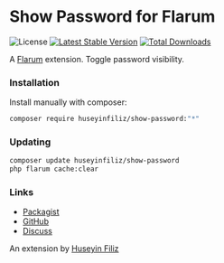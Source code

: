 # Show Password for Flarum

![License](https://img.shields.io/badge/license-GPL-blue.svg) [![Latest Stable Version](https://img.shields.io/packagist/v/huseyinfiliz/show-password.svg)](https://packagist.org/packages/huseyinfiliz/show-password) [![Total Downloads](https://img.shields.io/packagist/dt/huseyinfiliz/show-password.svg)](https://packagist.org/packages/huseyinfiliz/show-password)

A [Flarum](http://flarum.org) extension. Toggle password visibility.

### Installation

Install manually with composer:

```sh
composer require huseyinfiliz/show-password:"*"
```

### Updating

```sh
composer update huseyinfiliz/show-password
php flarum cache:clear
```

### Links

- [Packagist](https://packagist.org/packages/huseyinfiliz/show-password)
- [GitHub](https://github.com/huseyinfiliz/show-password)
- [Discuss](https://discuss.flarum.org/d/)

An extension by [Huseyin Filiz](https://github.com/huseyinfiliz)
